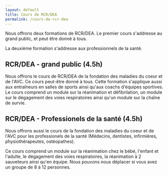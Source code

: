 ```yaml
---
layout: default
title: Cours de RCR/DEA
permalink: /cours-de-rcr-dea
---
```


Nous offrons deux formations de RCR/DEA. Le premier cours s'addresse au grand public, et peut être donné à tous.

La deuxième formation s'addresse aux professionnels de la santé.

## RCR/DEA - grand public (4.5h)

Nous offrons le cours de RCR/DEA de la fondation des maladies du coeur et de l'AVC. Ce cours peut-être donné à tous. Cette formation s'applique aussi aux entraîneurs en salles de sports ainsi qu'aux coachs d'équipes sportives. Le cours comprend un module sur la réanimation et défibrilation, un module sur le dégagement des voies respiratoires ainsi qu'un module sur la chaîne de survie.

## RCR/DEA - Professionels de la santé (4.5h)

Nous offrons aussi le cours de la fondation des maladies du coeur et de l'AVC pour les professionels de la santé (Médecins, dentistes, infirmières, physiothérapeutes, ostéopathes).

Ce cours comprend un module sur la réanimation chez le bébé, l'enfant et l'adulte, le dégagement des voies respiratoires, la réanimation à 2 sauveteurs ainsi qu'en équipe. Nous pouvons nous déplacer si vous avez un groupe de 8 à 12 personnes.
